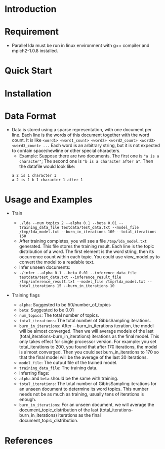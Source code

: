 # Introduction #

# Requirement # 

  * Parallel lda must be run in linux environment with g++ compiler and mpich2-1.0.8 installed.

# Quick Start #

# Installation #
  

# Data Format #
  * Data is stored using a sparse representation, with one document per line. Each line is the words of this document together with the word count. It is like `<word1> <word1_count> <word2> <word2_count> <word3> <word3_count> ...` Each word is an arbitrary string, but it is not expected to contain space/newline or other special characters.
    * Example: Suppose there are two documents. The first one is `"a is a character"`; The second one is `"b is a character after a"`. Then the datafile would look like:
    ```
    a 2 is 1 character 1
    a 2 is 1 b 1 character 1 after 1
    ```

# Usage and Examples #
  * Train
      * `./lda --num_topics 2 --alpha 0.1 --beta 0.01 --training_data_file testdata/test_data.txt --model_file /tmp/lda_model.txt --burn_in_iterations 100 --total_iterations 150`
      * After training completes, you will see a file `/tmp/lda_model.txt` generated. This file stores the training result. Each line is the topic distribution of a word. The first element is the word string, then its occurrence count within each topic. You could use view\_model.py to convert the model to a readable text.
      * Infer unseen documents:
      * `./infer --alpha 0.1 --beta 0.01 --inference_data_file testdata/test_data.txt --inference_result_file /tmp/inference_result.txt --model_file /tmp/lda_model.txt --total_iterations 15 --burn_in_iterations 10`

  * Training flags
      * `alpha`: Suggested to be 50/number\_of\_topics
      * `beta`: Suggested to be 0.01
      * `num_topics`: The total number of topics.
      * `total_iterations`: The total number of GibbsSampling iterations.
      * `burn_in_iterations`: After --burn\_in\_iterations iteration, the model will be almost converged. Then we will average models of the last (total\_iterations-burn\_in\_iterations) iterations as the final model. This only takes effect for single processor version. For example: you set total\_iterations to 200, you found that after 170 iterations, the model is almost converged. Then you could set burn\_in\_iterations to 170 so that the final model will be the average of the last 30 iterations.
      * `model_file`: The output file of the trained model.
      * `training_data_file`: The training data.
      * Inferring flags:
      * `alpha` and `beta` should be the same with training.
      * `total_iterations`: The total number of GibbsSampling iterations for an unseen document to determine its word topics. This number needs not be as much as training, usually tens of iterations is enough.
      * `burn_in_iterations`: For an unseen document, we will average the document\_topic\_distribution of the last (total\_iterations-burn\_in\_iterations) iterations as the final document\_topic\_distribution.

# References #
